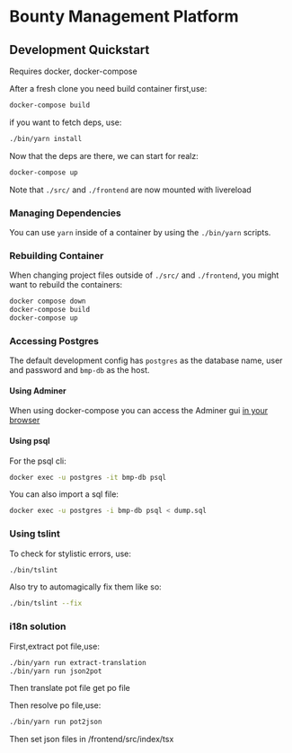 Bounty Management Platform
==========================


Development Quickstart
----------------------

Requires docker, docker-compose

After a fresh clone you need build container first,use:

```sh
docker-compose build
```
if you want to fetch deps, use:

```sh
./bin/yarn install
```

Now that the deps are there, we can start for realz:

```sh
docker-compose up
```

Note that `./src/` and `./frontend` are now mounted with livereload

### Managing Dependencies

You can use `yarn` inside of a container by using the `./bin/yarn`  scripts.

### Rebuilding Container

When changing project files outside of `./src/` and `./frontend`, you might want
to rebuild the containers:


```sh
docker compose down
docker-compose build
docker-compose up
```

### Accessing Postgres

The default development config has `postgres` as the database name, user and
password and `bmp-db` as the host.

#### Using Adminer

When using docker-compose you can access the Adminer gui
[in your browser](http://localhost:8011/?pgsql=bmp-db&username=postgres&db=postgres)

#### Using psql

For the psql cli:

```sh
docker exec -u postgres -it bmp-db psql
```

You can also import a sql file:

```sh
docker exec -u postgres -i bmp-db psql < dump.sql
```

### Using tslint

To check for stylistic errors, use:

```sh
./bin/tslint
```

Also try to automagically fix them like so:

```sh
./bin/tslint --fix
```

### i18n solution

First,extract pot file,use:

```sh
./bin/yarn run extract-translation
./bin/yarn run json2pot
```
Then translate pot file get po file

Then resolve po file,use:

```sh
./bin/yarn run pot2json
```
Then set json files in /frontend/src/index/tsx